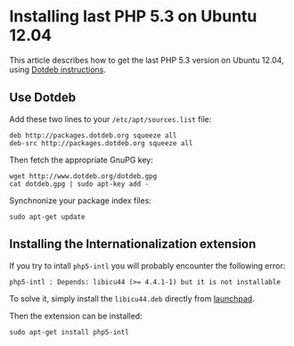 # Installing last PHP 5.3 on Ubuntu 12.04

This article describes how to get the last PHP 5.3 version on Ubuntu 12.04,
using [Dotdeb instructions](http://www.dotdeb.org/instructions/).

## Use Dotdeb

Add these two lines to your `/etc/apt/sources.list` file:

    deb http://packages.dotdeb.org squeeze all
    deb-src http://packages.dotdeb.org squeeze all

Then fetch the appropriate GnuPG key:

    wget http://www.dotdeb.org/dotdeb.gpg
    cat dotdeb.gpg | sudo apt-key add -

Synchnonize your package index files:

    sudo apt-get update

## Installing the Internationalization extension

If you try to intall `php5-intl` you will probably encounter
the following error:

    php5-intl : Depends: libicu44 (>= 4.4.1-1) but it is not installable

To solve it, simply install the `libicu44.deb` directly from
[launchpad](https://launchpad.net/ubuntu/precise/+package/libicu44).

Then the extension can be installed:

    sudo apt-get install php5-intl

